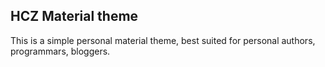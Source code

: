## HCZ Material theme

This is a simple personal material theme, best suited for personal authors, programmars, bloggers. 

